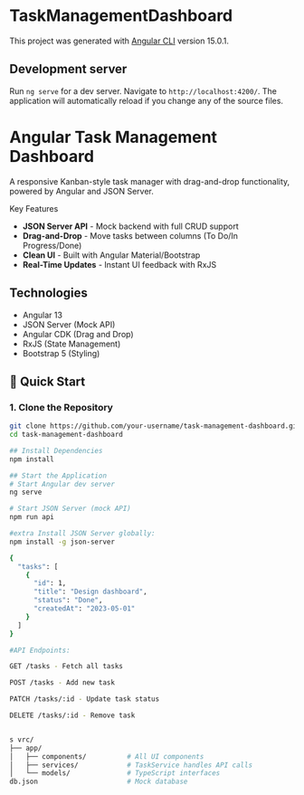 # TaskManagementDashboard

This project was generated with [Angular CLI](https://github.com/angular/angular-cli) version 15.0.1.

## Development server

Run `ng serve` for a dev server. Navigate to `http://localhost:4200/`. The application will automatically reload if you change any of the source files.


# Angular Task Management Dashboard

A responsive Kanban-style task manager with drag-and-drop functionality, powered by Angular and JSON Server.

 Key Features
- **JSON Server API** - Mock backend with full CRUD support
- **Drag-and-Drop** - Move tasks between columns (To Do/In Progress/Done)
- **Clean UI** - Built with Angular Material/Bootstrap
- **Real-Time Updates** - Instant UI feedback with RxJS

##  Technologies
- Angular 13
- JSON Server (Mock API)
- Angular CDK (Drag and Drop)
- RxJS (State Management)
- Bootstrap 5 (Styling)

## 🚀 Quick Start

### 1. Clone the Repository
```bash
git clone https://github.com/your-username/task-management-dashboard.git
cd task-management-dashboard

## Install Dependencies
npm install

## Start the Application
# Start Angular dev server
ng serve

# Start JSON Server (mock API)
npm run api

#extra Install JSON Server globally:
npm install -g json-server

{
  "tasks": [
    {
      "id": 1,
      "title": "Design dashboard",
      "status": "Done",
      "createdAt": "2023-05-01"
    }
  ]
}

#API Endpoints:

GET /tasks - Fetch all tasks

POST /tasks - Add new task

PATCH /tasks/:id - Update task status

DELETE /tasks/:id - Remove task


s vrc/
├── app/
│   ├── components/          # All UI components
│   ├── services/            # TaskService handles API calls
│   └── models/              # TypeScript interfaces
db.json                      # Mock database